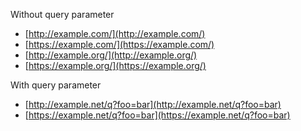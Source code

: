 Without query parameter

* [http://example.com/](http://example.com/)
* [https://example.com/](https://example.com/)
* [http://example.org/](http://example.org/)
* [https://example.org/](https://example.org/)

With query parameter

* [http://example.net/q?foo=bar](http://example.net/q?foo=bar)
* [https://example.net/q?foo=bar](https://example.net/q?foo=bar)

